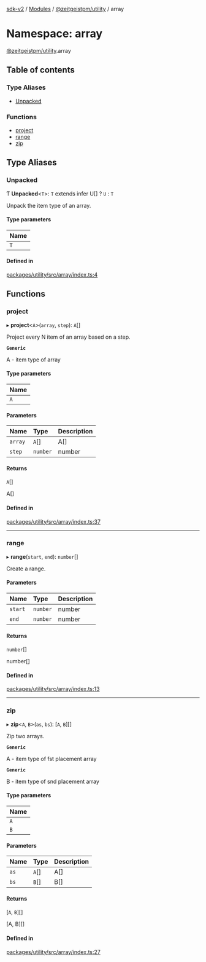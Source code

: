 [sdk-v2](../README.md) / [Modules](../modules.md) / [@zeitgeistpm/utility](zeitgeistpm_utility.md) / array

# Namespace: array

[@zeitgeistpm/utility](zeitgeistpm_utility.md).array

## Table of contents

### Type Aliases

- [Unpacked](zeitgeistpm_utility.array.md#unpacked)

### Functions

- [project](zeitgeistpm_utility.array.md#project)
- [range](zeitgeistpm_utility.array.md#range)
- [zip](zeitgeistpm_utility.array.md#zip)

## Type Aliases

### Unpacked

Ƭ **Unpacked**<`T`\>: `T` extends infer U[] ? `U` : `T`

Unpack the item type of an array.

#### Type parameters

| Name |
| :------ |
| `T` |

#### Defined in

[packages/utility/src/array/index.ts:4](https://github.com/zeitgeistpm/sdk-next/blob/80e59d4/packages/utility/src/array/index.ts#L4)

## Functions

### project

▸ **project**<`A`\>(`array`, `step`): `A`[]

Project every N item of an array based on a step.

**`Generic`**

A - item type of array

#### Type parameters

| Name |
| :------ |
| `A` |

#### Parameters

| Name | Type | Description |
| :------ | :------ | :------ |
| `array` | `A`[] | A[] |
| `step` | `number` | number |

#### Returns

`A`[]

A[]

#### Defined in

[packages/utility/src/array/index.ts:37](https://github.com/zeitgeistpm/sdk-next/blob/80e59d4/packages/utility/src/array/index.ts#L37)

___

### range

▸ **range**(`start`, `end`): `number`[]

Create a range.

#### Parameters

| Name | Type | Description |
| :------ | :------ | :------ |
| `start` | `number` | number |
| `end` | `number` | number |

#### Returns

`number`[]

number[]

#### Defined in

[packages/utility/src/array/index.ts:13](https://github.com/zeitgeistpm/sdk-next/blob/80e59d4/packages/utility/src/array/index.ts#L13)

___

### zip

▸ **zip**<`A`, `B`\>(`as`, `bs`): [`A`, `B`][]

Zip two arrays.

**`Generic`**

A - item type of fst placement array

**`Generic`**

B - item type of snd placement array

#### Type parameters

| Name |
| :------ |
| `A` |
| `B` |

#### Parameters

| Name | Type | Description |
| :------ | :------ | :------ |
| `as` | `A`[] | A[] |
| `bs` | `B`[] | B[] |

#### Returns

[`A`, `B`][]

[A, B][]

#### Defined in

[packages/utility/src/array/index.ts:27](https://github.com/zeitgeistpm/sdk-next/blob/80e59d4/packages/utility/src/array/index.ts#L27)

